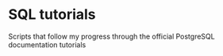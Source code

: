 SQL tutorials
=============

Scripts that follow my progress through the official PostgreSQL documentation tutorials

